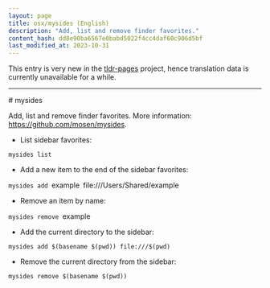 ```yaml
---
layout: page
title: osx/mysides (English)
description: "Add, list and remove finder favorites."
content_hash: dd8e90ba6567e0babd5022f4cc4daf60c906d5bf
last_modified_at: 2023-10-31
---
```


This entry is very new in the [tldr-pages](https://github.com/tldr-pages/tldr) project, hence translation data is currently unavailable for a while.

<hr># mysides

Add, list and remove finder favorites.
More information: <https://github.com/mosen/mysides>.

- List sidebar favorites:

`mysides list`

- Add a new item to the end of the sidebar favorites:

`mysides add `<span class="tldr-var badge badge-pill bg-dark-lm bg-white-dm text-white-lm text-dark-dm font-weight-bold">example</span>` `<span class="tldr-var badge badge-pill bg-dark-lm bg-white-dm text-white-lm text-dark-dm font-weight-bold">file:///Users/Shared/example</span>

- Remove an item by name:

`mysides remove `<span class="tldr-var badge badge-pill bg-dark-lm bg-white-dm text-white-lm text-dark-dm font-weight-bold">example</span>

- Add the current directory to the sidebar:

`mysides add $(basename $(pwd)) file:///$(pwd)`

- Remove the current directory from the sidebar:

`mysides remove $(basename $(pwd))`
